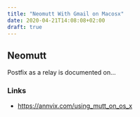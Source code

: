 ```yaml
---
title: "Neomutt With Gmail on Macosx"
date: 2020-04-21T14:08:08+02:00
draft: true
---
```


## Neomutt

Postfix as a relay is documented on...

### Links

- https://annvix.com/using_mutt_on_os_x

